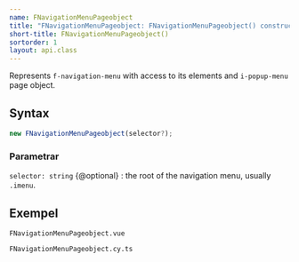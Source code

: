 ```yaml
---
name: FNavigationMenuPageobject
title: "FNavigationMenuPageobject: FNavigationMenuPageobject() constructor"
short-title: FNavigationMenuPageobject()
sortorder: 1
layout: api.class
---
```


Represents `f-navigation-menu` with access to its elements and `i-popup-menu` page object.

## Syntax

```ts nocompile nolint
new FNavigationMenuPageobject(selector?);
```

### Parametrar

`selector: string` {@optional}
: the root of the navigation menu, usually `.imenu`.

## Exempel

```import static
FNavigationMenuPageobject.vue
```

```import
FNavigationMenuPageobject.cy.ts
```
